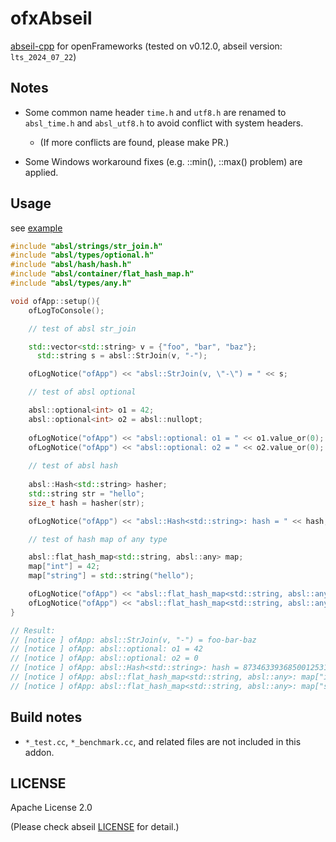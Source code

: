 # ofxAbseil

[abseil-cpp](https://github.com/abseil/abseil-cpp) for openFrameworks (tested on v0.12.0, abseil version: `lts_2024_07_22`)

## Notes

- Some common name header `time.h` and `utf8.h` are renamed to `absl_time.h` and `absl_utf8.h` to avoid conflict with system headers.
  - (If more conflicts are found, please make PR.)

- Some Windows workaround fixes (e.g. ::min(), ::max() problem) are applied.

## Usage

see [example](example)

```cpp
#include "absl/strings/str_join.h"
#include "absl/types/optional.h"
#include "absl/hash/hash.h"
#include "absl/container/flat_hash_map.h"
#include "absl/types/any.h"

void ofApp::setup(){
    ofLogToConsole();

    // test of absl str_join

    std::vector<std::string> v = {"foo", "bar", "baz"};
      std::string s = absl::StrJoin(v, "-");

    ofLogNotice("ofApp") << "absl::StrJoin(v, \"-\") = " << s;

    // test of absl optional

    absl::optional<int> o1 = 42;
    absl::optional<int> o2 = absl::nullopt;
    
    ofLogNotice("ofApp") << "absl::optional: o1 = " << o1.value_or(0);
    ofLogNotice("ofApp") << "absl::optional: o2 = " << o2.value_or(0);
    
    // test of absl hash
    
    absl::Hash<std::string> hasher;
    std::string str = "hello";
    size_t hash = hasher(str);

    ofLogNotice("ofApp") << "absl::Hash<std::string>: hash = " << hash;

    // test of hash map of any type

    absl::flat_hash_map<std::string, absl::any> map;
    map["int"] = 42;
    map["string"] = std::string("hello");

    ofLogNotice("ofApp") << "absl::flat_hash_map<std::string, absl::any>: map[\"int\"] = " << absl::any_cast<int>(map["int"]);
    ofLogNotice("ofApp") << "absl::flat_hash_map<std::string, absl::any>: map[\"string\"] = " << absl::any_cast<std::string>(map["string"]);
}

// Result:
// [notice ] ofApp: absl::StrJoin(v, "-") = foo-bar-baz
// [notice ] ofApp: absl::optional: o1 = 42
// [notice ] ofApp: absl::optional: o2 = 0
// [notice ] ofApp: absl::Hash<std::string>: hash = 8734633936850012531
// [notice ] ofApp: absl::flat_hash_map<std::string, absl::any>: map["int"] = 42
// [notice ] ofApp: absl::flat_hash_map<std::string, absl::any>: map["string"] = hello
```

## Build notes

- `*_test.cc`, `*_benchmark.cc`, and related files are not included in this addon.

## LICENSE

Apache License 2.0

(Please check abseil [LICENSE](https://github.com/abseil/abseil-cpp/blob/master/LICENSE) for detail.)